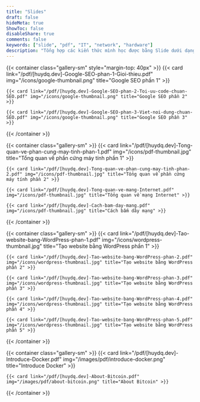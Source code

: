 ```yaml
---
title: "Slides"
draft: false
hideMeta: true
ShowToc: false
disableShare: true
comments: false
keywords: ["slide", "pdf", "IT", "network", "hardware"]
description: "Tổng hợp các kiến thức mình học được bằng Slide dưới dạng PDF"
---
```


{{< container class="gallery-sm" style="margin-top: 40px" >}}
    {{< card link="/pdf/[huydq.dev]-Google-SEO-phan-1-Gioi-thieu.pdf" img="/icons/google-thumbnail.png" title="Google SEO phần 1" >}}

    {{< card link="/pdf/[huydq.dev]-Google-SEO-phan-2-Toi-uu-code-chuan-SEO.pdf" img="/icons/google-thumbnail.png" title="Google SEO phần 2" >}}

    {{< card link="/pdf/[huydq.dev]-Google-SEO-phan-3-Viet-noi-dung-chuan-SEO.pdf" img="/icons/google-thumbnail.png" title="Google SEO phần 3" >}}
{{< /container >}}

{{< container class="gallery-sm" >}}
    {{< card link="/pdf/[huydq.dev]-Tong-quan-ve-phan-cung-may-tinh-phan-1.pdf" img="/icons/pdf-thumbnail.jpg" title="Tổng quan về phần cứng máy tính phần 1" >}}

    {{< card link="/pdf/[huydq.dev]-Tong-quan-ve-phan-cung-may-tinh-phan-2.pdf" img="/icons/pdf-thumbnail.jpg" title="Tổng quan về phần cứng máy tính phần 2" >}}

    {{< card link="/pdf/[huydq.dev]-Tong-quan-ve-mang-Internet.pdf" img="/icons/pdf-thumbnail.jpg" title="Tổng quan về mạng Internet" >}}

    {{< card link="/pdf/[huydq.dev]-Cach-bam-day-mang.pdf" img="/icons/pdf-thumbnail.jpg" title="Cách bấm dây mạng" >}}
{{< /container >}}

{{< container class="gallery-sm" >}}
    {{< card link="/pdf/[huydq.dev]-Tao-website-bang-WordPress-phan-1.pdf" img="/icons/wordpress-thumbnail.jpg" title="Tạo website bằng WordPress phần 1" >}}

    {{< card link="/pdf/[huydq.dev]-Tao-website-bang-WordPress-phan-2.pdf" img="/icons/wordpress-thumbnail.jpg" title="Tạo website bằng WordPress phần 2" >}}

    {{< card link="/pdf/[huydq.dev]-Tao-website-bang-WordPress-phan-3.pdf" img="/icons/wordpress-thumbnail.jpg" title="Tạo website bằng WordPress phần 3" >}}

    {{< card link="/pdf/[huydq.dev]-Tao-website-bang-WordPress-phan-4.pdf" img="/icons/wordpress-thumbnail.jpg" title="Tạo website bằng WordPress phần 4" >}}

    {{< card link="/pdf/[huydq.dev]-Tao-website-bang-WordPress-phan-5.pdf" img="/icons/wordpress-thumbnail.jpg" title="Tạo website bằng WordPress phần 5" >}}
{{< /container >}}

{{< container class="gallery-sm" >}}
    {{< card link="/pdf/[huydq.dev]-Introduce-Docker.pdf" img="/images/pdf/introduce-docker.png" title="Introduce Docker" >}}

    {{< card link="/pdf/[huydq.dev]-About-Bitcoin.pdf" img="/images/pdf/about-bitcoin.png" title="About Bitcoin" >}}
{{< /container >}}
